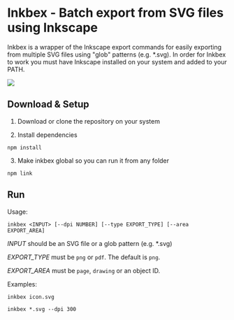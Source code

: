 # Inkbex - Batch export from SVG files using Inkscape

Inkbex is a wrapper of the Inkscape export commands for easily exporting from multiple SVG files using "glob" patterns (e.g. *.svg). In order for Inkbex to work you must have Inkscape installed on your system and added to your PATH.

![](/../screenshots/screenshots/run.gif?raw=true)

## Download & Setup

1. Download or clone the repository on your system

2. Install dependencies
```
npm install
```

3. Make inkbex global so you can run it from any folder
```
npm link
```

## Run

Usage:

```
inkbex <INPUT> [--dpi NUMBER] [--type EXPORT_TYPE] [--area EXPORT_AREA]
```
*INPUT* should be an SVG file or a glob pattern (e.g. *.svg)

*EXPORT_TYPE* must be `png` or `pdf`. The default is `png`.

*EXPORT_AREA* must be `page`, `drawing` or an object ID.

Examples:
```
inkbex icon.svg
```
```
inkbex *.svg --dpi 300
```
